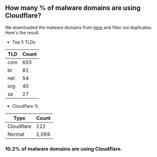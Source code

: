 ## How many % of malware domains are using Cloudflare?


We downloaded the malware domains from [here](https://urlhaus.abuse.ch) and filter out duplicates.
Here's the result.


[//]: # (start replacement)


- Top 5 TLDs

| TLD | Count |
| --- | --- |
| com | 655 |
| br | 81 |
| net | 54 |
| org | 40 |
| za | 27 |


- Cloudflare %

| Type | Count |
| --- | --- |
| Cloudflare | 122 |
| Normal | 1,069 |


### 10.2% of malware domains are using Cloudflare.